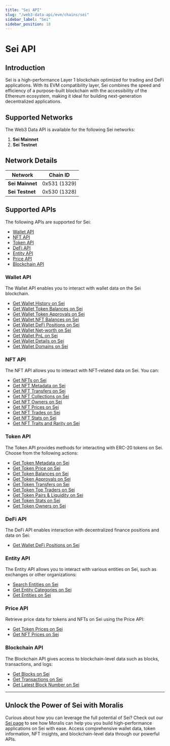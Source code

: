 ```yaml
---
title: "Sei API"
slug: "/web3-data-api/evm/chains/sei"
sidebar_label: "Sei"
sidebar_position: 18
---
```


# Sei API

## Introduction

Sei is a high-performance Layer 1 blockchain optimized for trading and DeFi applications. With its EVM compatibility layer, Sei combines the speed and efficiency of a purpose-built blockchain with the accessibility of the Ethereum ecosystem, making it ideal for building next-generation decentralized applications.

## Supported Networks

The Web3 Data API is available for the following Sei networks:

1. **Sei Mainnet**
2. **Sei Testnet**

## Network Details

| Network | Chain ID |
| ---- | ---- |
| **Sei Mainnet** | 0x531 (1329) |
| **Sei Testnet** | 0x530 (1328) |

## Supported APIs

The following APIs are supported for Sei:

<ul>
  <li><a href="/web3-data-api/evm/reference#wallet-api">Wallet API</a></li>
  <li><a href="/web3-data-api/evm/reference#nft-api">NFT API</a></li>
  <li><a href="/web3-data-api/evm/reference#token-api">Token API</a></li>
  <li><a href="/web3-data-api/evm/reference#defi-api">DeFi API</a></li>
  <li><a href="/web3-data-api/evm/reference#entity-api">Entity API</a></li>
  <li><a href="/web3-data-api/evm/reference#price-api">Price API</a></li>
  <li><a href="/web3-data-api/evm/reference#blockchain-api">Blockchain API</a></li>
</ul>

### Wallet API

The Wallet API enables you to interact with wallet data on the Sei blockchain.

<ul>
  <li><a href="/web3-data-api/evm/reference#get-wallet-history">Get Wallet History on Sei</a></li>
  <li><a href="/web3-data-api/evm/reference#get-wallet-token-balances">Get Wallet Token Balances on Sei</a></li>
  <li><a href="/web3-data-api/evm/reference#get-wallet-token-approvals">Get Wallet Token Approvals on Sei</a></li>
  <li><a href="/web3-data-api/evm/reference#get-wallet-nfts">Get Wallet NFT Balances on Sei</a></li>
  <li><a href="/web3-data-api/evm/reference#get-wallet-defi-positions">Get Wallet DeFi Positions on Sei</a></li>
  <li><a href="/web3-data-api/evm/reference#get-wallet-net-worth">Get Wallet Net-worth on Sei</a></li>
  <li><a href="/web3-data-api/evm/reference#get-wallet-pnl">Get Wallet PnL on Sei</a></li>
  <li><a href="/web3-data-api/evm/reference#get-wallet-details">Get Wallet Details on Sei</a></li>
  <li><a href="/web3-data-api/evm/reference#get-wallet-domains">Get Wallet Domains on Sei</a></li>
</ul>

### NFT API

The NFT API allows you to interact with NFT-related data on Sei. You can:

<ul>
  <li><a href="/web3-data-api/evm/reference#get-nfts">Get NFTs on Sei</a></li>
  <li><a href="/web3-data-api/evm/reference#get-nft-metadata">Get NFT Metadata on Sei</a></li>
  <li><a href="/web3-data-api/evm/reference#get-nft-transfers">Get NFT Transfers on Sei</a></li>
  <li><a href="/web3-data-api/evm/reference#get-nft-collections">Get NFT Collections on Sei</a></li>
  <li><a href="/web3-data-api/evm/reference#get-nft-owners">Get NFT Owners on Sei</a></li>
  <li><a href="/web3-data-api/evm/reference#get-nft-prices">Get NFT Prices on Sei</a></li>
  <li><a href="/web3-data-api/evm/reference#get-nft-trades">Get NFT Trades on Sei</a></li>
  <li><a href="/web3-data-api/evm/reference#get-nft-stats">Get NFT Stats on Sei</a></li>
  <li><a href="/web3-data-api/evm/reference#get-nft-traits-and-rarity">Get NFT Traits and Rarity on Sei</a></li>
</ul>

### Token API

The Token API provides methods for interacting with ERC-20 tokens on Sei. Choose from the following actions:

<ul>
  <li><a href="/web3-data-api/evm/reference#get-token-metadata">Get Token Metadata on Sei</a></li>
  <li><a href="/web3-data-api/evm/reference#get-token-price">Get Token Price on Sei</a></li>
  <li><a href="/web3-data-api/evm/reference#get-token-balances">Get Token Balances on Sei</a></li>
  <li><a href="/web3-data-api/evm/reference#get-token-approvals">Get Token Approvals on Sei</a></li>
  <li><a href="/web3-data-api/evm/reference#get-token-transfers">Get Token Transfers on Sei</a></li>
  <li><a href="/web3-data-api/evm/reference#get-token-top-traders">Get Token Top Traders on Sei</a></li>
  <li><a href="/web3-data-api/evm/reference#get-token-pairs--liquidity">Get Token Pairs & Liquidity on Sei</a></li>
  <li><a href="/web3-data-api/evm/reference#get-token-stats">Get Token Stats on Sei</a></li>
  <li><a href="/web3-data-api/evm/reference#get-token-owners">Get Token Owners on Sei</a></li>
</ul>

### DeFi API

The DeFi API enables interaction with decentralized finance positions and data on Sei:

<ul>
  <li><a href="/web3-data-api/evm/reference#get-wallet-defi-positions">Get Wallet DeFi Positions on Sei</a></li>
</ul>

### Entity API

The Entity API allows you to interact with various entities on Sei, such as exchanges or other organizations:

<ul>
  <li><a href="/web3-data-api/evm/reference#search-entities">Search Entities on Sei</a></li>
  <li><a href="/web3-data-api/evm/reference#get-entity-categories">Get Entity Categories on Sei</a></li>
  <li><a href="/web3-data-api/evm/reference#get-entities">Get Entities on Sei</a></li>
</ul>

### Price API

Retrieve price data for tokens and NFTs on Sei using the Price API:

<ul>
  <li><a href="/web3-data-api/evm/reference#get-token-prices">Get Token Prices on Sei</a></li>
  <li><a href="/web3-data-api/evm/reference#get-nft-prices">Get NFT Prices on Sei</a></li>
</ul>

### Blockchain API

The Blockchain API gives access to blockchain-level data such as blocks, transactions, and logs:

<ul>
  <li><a href="/web3-data-api/evm/reference#get-blocks">Get Blocks on Sei</a></li>
  <li><a href="/web3-data-api/evm/reference#get-transactions">Get Transactions on Sei</a></li>
  <li><a href="/web3-data-api/evm/reference#get-latest-block-number">Get Latest Block Number on Sei</a></li>
</ul>

---

## Unlock the Power of Sei with Moralis

Curious about how you can leverage the full potential of Sei? Check out our [Sei page](https://moralis.com/chains/sei/) to see how Moralis can help you  you build high-performance applications on Sei with ease. Access comprehensive wallet data, token information, NFT insights, and blockchain-level data through our powerful APIs.
